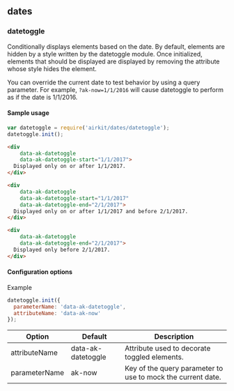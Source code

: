 ## dates

### datetoggle

Conditionally displays elements based on the date. By default, elements are
hidden by a style written by the datetoggle module. Once initialized, elements
that should be displayed are displayed by removing the attribute whose style
hides the element.

You can override the current date to test behavior by using a query parameter.
For example, `?ak-now=1/1/2016` will cause datetoggle to perform as if the date
is 1/1/2016.

#### Sample usage

```javascript
var datetoggle = require('airkit/dates/datetoggle');
datetoggle.init();
```

```html
<div
    data-ak-datetoggle
    data-ak-datetoggle-start="1/1/2017">
  Displayed only on or after 1/1/2017.
</div>

<div
    data-ak-datetoggle
    data-ak-datetoggle-start="1/1/2017"
    data-ak-datetoggle-end="2/1/2017">
  Displayed only on or after 1/1/2017 and before 2/1/2017.
</div>

<div
    data-ak-datetoggle
    data-ak-datetoggle-end="2/1/2017">
  Displayed only before 2/1/2017.
</div>
```

#### Configuration options

Example

```javascript
datetoggle.init({
  parameterName: 'data-ak-datetoggle',
  attributeName: 'data-ak-now'
});
```

Option | Default | Description
------ | ------- | -----------
attributeName | data-ak-datetoggle | Attribute used to decorate toggled elements.
parameterName | ak-now | Key of the query parameter to use to mock the current date.
